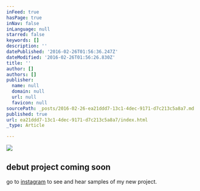 ```yaml
---
inFeed: true
hasPage: true
inNav: false
inLanguage: null
starred: false
keywords: []
description: ''
datePublished: '2016-02-26T01:56:36.247Z'
dateModified: '2016-02-26T01:56:26.830Z'
title: ''
author: []
authors: []
publisher:
  name: null
  domain: null
  url: null
  favicon: null
sourcePath: _posts/2016-02-26-ea21ddd7-13c1-4dec-9171-d7c213c5a8a7.md
published: true
url: ea21ddd7-13c1-4dec-9171-d7c213c5a8a7/index.html
_type: Article

---
```

![](https://the-grid-user-content.s3-us-west-2.amazonaws.com/13c95392-ea38-4cf0-bd50-c60cf8e8f8ce.png)

## debut project coming soon

go to [instagram][0] to see and hear samples of my new project.

[0]: http://instagram.com/hakimcallier